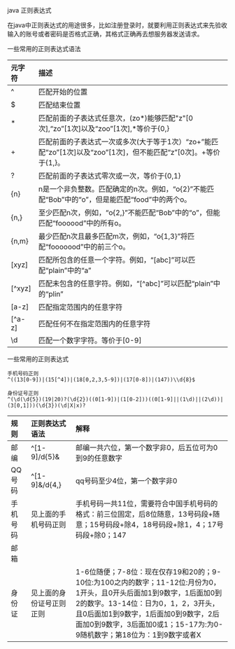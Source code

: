 java 正则表达式

在java中正则表达式的用途很多，比如注册登录时，就要利用正则表达式来先验收输入的账号或者密码是否格式正确，其格式正确再去想服务器发送请求。

一些常用的正则表达式语法

|元字符|描述|
|:--|:--|
|^|匹配开始的位置|
|$|匹配结束位置|
|*|匹配前面的子表达式任意次，(zo*)能够匹配"z"[0次],“zo”[1次]以及“zoo”[1次],*等价于{0,}|
|+|匹配前面的子表达式一次或多次(大于等于1次）“zo+”能匹配“zo”[1次]以及“zoo”[1次]，但不能匹配“z”[0次]。+等价于{1,}。|
|?|匹配前面的子表达式零次或一次，等价于{0,1}|
|{n}|n是一个非负整数。匹配确定的n次。例如，“o{2}”不能匹配“Bob”中的“o”，但是能匹配“food”中的两个o。|
|{n,}|至少匹配n次，例如，“o{2,}”不能匹配“Bob”中的“o”，但能匹配“foooood”中的所有o。|
|{n,m}|最少匹配n次且最多匹配m次，例如，“o{1,3}”将匹配“fooooood”中的前三个o。|
|[xyz]|匹配所包含的任意一个字符。例如，“[abc]”可以匹配“plain”中的“a”|
|[^xyz]|匹配未包含的任意字符。例如，“[^abc]”可以匹配“plain”中的“plin”|
|[a-z]|匹配指定范围内的任意字符|
|[^a-z]|匹配任何不在指定范围内的任意字符|
|\d|匹配一个数字字符。等价于[0-9]|

一些常用的正则表达式
```
手机号码正则
^((13[0-9])|(15[^4])|(18[0,2,3,5-9])|(17[0-8])|(147))\\d{8}$
```

```
身份证号正则
^(\d(\d{5})(19|20)?(\d{2})((0[1-9])|(1[0-2]))((0[1-9]||(1\d)||(2\d))|(3[0,1]))(\d{3})(\d|X|x)?
```

|规则|正则表达式语法|解释|
|:--|:--|:--|
|邮编|^[1-9]/d{5}&|邮编一共六位，第一个数字非0，后五位可为0到9的任意数字|
|QQ号码|^[1-9]&/d{4,}|qq号码至少4位，第一个数字非0|
|手机号码|见上面的手机号码正则|手机号码一共11位，需要符合中国手机号码的格式：前三位固定，后8位随意，13号码段+随意；15号码段+除4，18号码段+除1，4；17号码段+除0；147|
|邮箱|||
|身份证|见上面的身份证号正则正则|1-6位随便；7-8位：现在仅存19和20的；9-10位:为100之内的数字；11-12位:月份为0，1开头，且0开头后面加1到9数字，1后面加0到2的数字。13-14位：日为0，1，2，3开头，且0后面加1到9数字，1后面加0到9数字，2后面加0到9数字，3后面加0或1；15-17为:为0-9随机数字；第18位为：1到9数字或者X|




